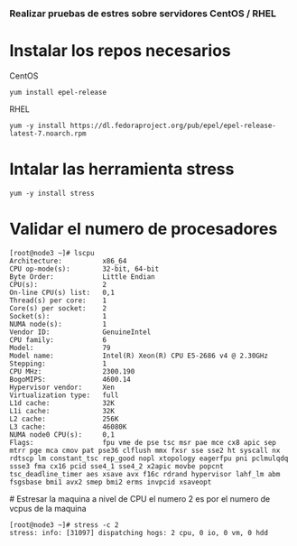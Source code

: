 ### Realizar pruebas de estres sobre servidores CentOS / RHEL

# Instalar los repos necesarios

CentOS
```
yum install epel-release
```
RHEL
```
yum -y install https://dl.fedoraproject.org/pub/epel/epel-release-latest-7.noarch.rpm
```

# Intalar las herramienta stress
```
yum -y install stress
```

# Validar el numero de procesadores 
```
[root@node3 ~]# lscpu
Architecture:          x86_64
CPU op-mode(s):        32-bit, 64-bit
Byte Order:            Little Endian
CPU(s):                2
On-line CPU(s) list:   0,1
Thread(s) per core:    1
Core(s) per socket:    2
Socket(s):             1
NUMA node(s):          1
Vendor ID:             GenuineIntel
CPU family:            6
Model:                 79
Model name:            Intel(R) Xeon(R) CPU E5-2686 v4 @ 2.30GHz
Stepping:              1
CPU MHz:               2300.190
BogoMIPS:              4600.14
Hypervisor vendor:     Xen
Virtualization type:   full
L1d cache:             32K
L1i cache:             32K
L2 cache:              256K
L3 cache:              46080K
NUMA node0 CPU(s):     0,1
Flags:                 fpu vme de pse tsc msr pae mce cx8 apic sep mtrr pge mca cmov pat pse36 clflush mmx fxsr sse sse2 ht syscall nx rdtscp lm constant_tsc rep_good nopl xtopology eagerfpu pni pclmulqdq ssse3 fma cx16 pcid sse4_1 sse4_2 x2apic movbe popcnt tsc_deadline_timer aes xsave avx f16c rdrand hypervisor lahf_lm abm fsgsbase bmi1 avx2 smep bmi2 erms invpcid xsaveopt
```
# Estresar la maquina a nivel de CPU
el numero 2 es por el numero de vcpus de la maquina
```
[root@node3 ~]# stress -c 2
stress: info: [31097] dispatching hogs: 2 cpu, 0 io, 0 vm, 0 hdd
```
